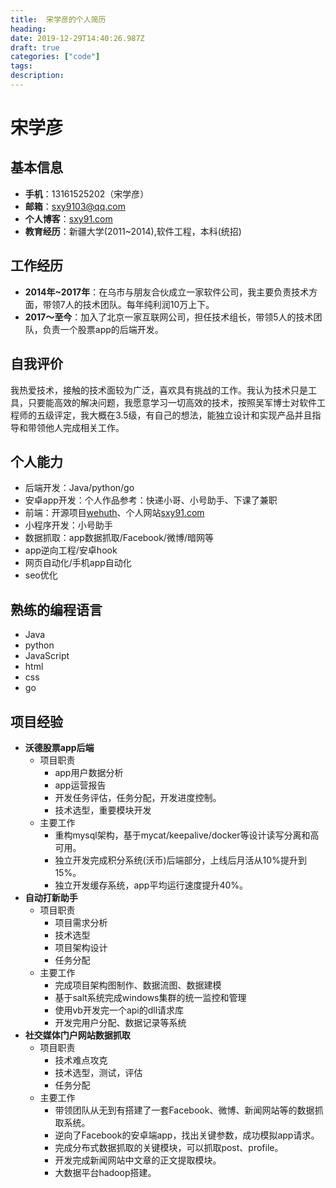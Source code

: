 ```yaml
---
title:  宋学彦的个人简历
heading:
date: 2019-12-29T14:40:26.987Z
draft: true
categories: ["code"]
tags: 
description: 
---
```


# 宋学彦

## 基本信息
 - **手机**：13161525202（宋学彦）
 - **邮箱**：sxy9103@qq.com
 - **个人博客**：[sxy91.com](sxy91.com)
 - **教育经历**：新疆大学(2011~2014),软件工程，本科(统招)

## 工作经历
 - **2014年~2017年**：在乌市与朋友合伙成立一家软件公司，我主要负责技术方面，带领7人的技术团队。每年纯利润10万上下。
 - **2017～至今**：加入了北京一家互联网公司，担任技术组长，带领5人的技术团队，负责一个股票app的后端开发。


## 自我评价

我热爱技术，接触的技术面较为广泛，喜欢具有挑战的工作。我认为技术只是工具，只要能高效的解决问题，我愿意学习一切高效的技术，按照吴军博士对软件工程师的五级评定，我大概在3.5级，有自己的想法，能独立设计和实现产品并且指导和带领他人完成相关工作。


## 个人能力
- 后端开发：Java/python/go
- 安卓app开发：个人作品参考：快递小哥、小号助手、下课了兼职
- 前端：开源项目[wehuth](https://github.com/smile365/wehuth)、个人网站[sxy91.com](https://sxy91.com)
- 小程序开发：小号助手
- 数据抓取：app数据抓取/Facebook/微博/暗网等
- app逆向工程/安卓hook
- 网页自动化/手机app自动化
- seo优化


## 熟练的编程语言
- Java 
- python 
- JavaScript 
- html 
- css 
- go 

## 项目经验

- **沃德股票app后端**
    - 项目职责
        - app用户数据分析
        - app运营报告
        - 开发任务评估，任务分配，开发进度控制。
        - 技术选型，重要模块开发
    - 主要工作
        - 重构mysql架构，基于mycat/keepalive/docker等设计读写分离和高可用。
        - 独立开发完成积分系统(沃币)后端部分，上线后月活从10%提升到15%。
        - 独立开发缓存系统，app平均运行速度提升40%。
- **自动打新助手**
    - 项目职责
        - 项目需求分析
        - 技术选型
        - 项目架构设计
        - 任务分配
    - 主要工作
        - 完成项目架构图制作、数据流图、数据建模
        - 基于salt系统完成windows集群的统一监控和管理
        - 使用vb开发完一个api的dll请求库
        - 开发完用户分配、数据记录等系统
- **社交媒体门户网站数据抓取**
    - 项目职责
        - 技术难点攻克
        - 技术选型，测试，评估
        - 任务分配
    - 主要工作
        - 带领团队从无到有搭建了一套Facebook、微博、新闻网站等的数据抓取系统。
        - 逆向了Facebook的安卓端app，找出关键参数，成功模拟app请求。
        - 完成分布式数据抓取的关键模块，可以抓取post、profile。
        - 开发完成新闻网站中文章的正文提取模块。
        - 大数据平台hadoop搭建。








